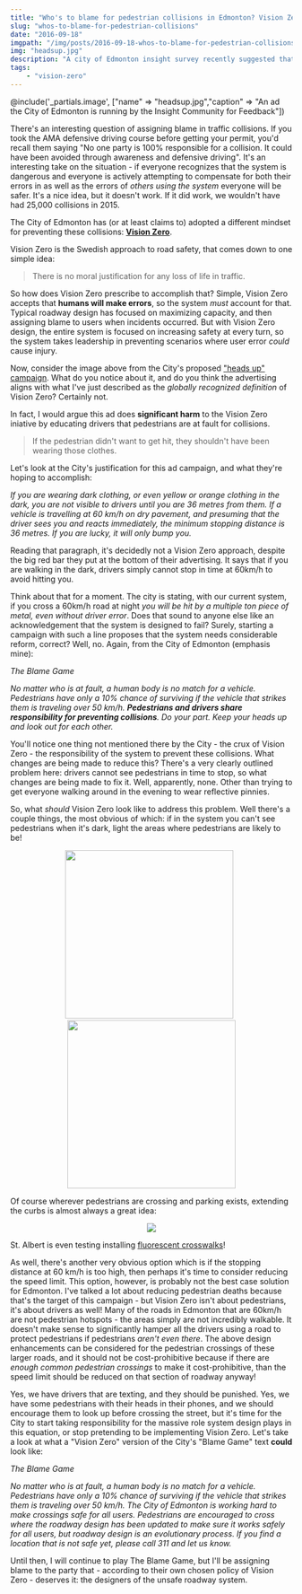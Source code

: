 ```yaml
---
title: "Who's to blame for pedestrian collisions in Edmonton? Vision Zero in Name Only"
slug: "whos-to-blame-for-pedestrian-collisions"
date: "2016-09-18"
imgpath: "/img/posts/2016-09-18-whos-to-blame-for-pedestrian-collisions/"
img: "headsup.jpg"
description: "A city of Edmonton insight survey recently suggested that pedestrians should wear reflective tape on their bodies to avoid getting struck by cars. This does not align with the principles of Vision Zero, and is a contraction to many of the stated goals."
tags: 
    - "vision-zero"
---
```


@include('_partials.image', ["name" => "headsup.jpg","caption" => "An ad the City of Edmonton is running by the Insight Community for Feedback"])

There's an interesting question of assigning blame in traffic collisions. If you took the AMA defensive driving course before
getting your permit, you'd recall them saying "No one party is 100% responsible for a collision. It could have been avoided through
awareness and defensive driving". It's an interesting take on the situation - if everyone recognizes that the system is dangerous
and everyone is actively attempting to compensate for both their errors in as well as the errors of *others using the system* everyone will
be safer. It's a nice idea, but it doesn't work. If it did work, we wouldn't have had 25,000 collisions in 2015.

The City of Edmonton has (or at least claims to) adopted a different mindset for preventing these collisions: [**Vision Zero**](http://www.visionzeroinitiative.com/).

Vision Zero is the Swedish approach to road safety, that comes down to one simple idea:

> There is no moral justification for any loss of life in traffic.

So how does Vision Zero prescribe to accomplish that? Simple, Vision Zero accepts that **humans will make errors**, so the system
*must* account for that. Typical roadway design has focused on maximizing capacity, and then assigning blame to users when
incidents occurred. But with Vision Zero design, the entire system is focused on increasing safety at every turn, so the 
system takes leadership in preventing scenarios where user error *could* cause injury.

Now, consider the image above from the City's proposed ["heads up" campaign](https://www.edmonton.ca/transportation/traffic_safety/heads-up-campaign.aspx).
What do you notice about it, and do you think the advertising aligns with what I've just described as the *globally recognized definition* of 
Vision Zero? Certainly not.

In fact, I would argue this ad does **significant harm** to the Vision Zero iniative by educating drivers that pedestrians
are at fault for collisions.

> If the pedestrian didn't want to get hit, they shouldn't have been wearing those clothes.

Let's look at the City's justification for this ad campaign, and what they're hoping to accomplish:

*If you are wearing dark clothing, or even yellow or orange clothing in the dark, you are not visible to drivers until 
you are 36 metres from them. If a vehicle is travelling at 60 km/h on dry pavement, and presuming that the driver sees 
you and reacts immediately, the minimum stopping distance is 36 metres. If you are lucky, it will only bump you.*

Reading that paragraph, it's decidedly not a Vision Zero approach, despite the big red bar they put at the bottom of their
advertising. It says that if you are walking in the dark, drivers simply cannot stop in time at 60km/h to avoid hitting you.

Think about that for a moment. The city is stating, with our current system, if you cross a 60km/h road at night *you will be hit by a multiple ton piece of metal, even without driver error*.
Does that sound to anyone else like an acknowledgement that the system is designed to fail? Surely, starting a campaign with
such a line proposes that the system needs considerable reform, correct? Well, no. Again, from the City of Edmonton (emphasis mine):

*The Blame Game*

*No matter who is at fault, a human body is no match for a vehicle. Pedestrians have only a 10% chance of surviving if the 
vehicle that strikes them is traveling over 50 km/h. **Pedestrians and drivers share responsibility for preventing collisions**. 
Do your part. Keep your heads up and look out for each other.*

You'll notice one thing not mentioned there by the City - the crux of Vision Zero - the responsibility of the system to
prevent these collisions. What changes are being made to reduce this? There's a very clearly outlined problem here: drivers cannot
see pedestrians in time to stop, so what changes are being made to fix it. Well, apparently, none. Other than trying to 
get everyone walking around in the evening to wear reflective pinnies.

So, what *should* Vision Zero look like to address this problem. Well there's a couple things, the most obvious of which:
if in the system you can't see pedestrians when it's dark, light the areas where pedestrians are likely to be!

<div style="text-align:center;">
    <img src="{{$page->imgpath}}/lighted-crosswalk.jpg" height="300" /> &nbsp; <img src="{{$page->imgpath}}/illuminated-crosswalk.jpg" height="300" />
</div>

Of course wherever pedestrians are crossing and parking exists, extending the curbs is almost always a great idea:

<div style="text-align:center;">
    <img src="{{$page->imgpath}}/extended-curb.png" />
</div>

St. Albert is even testing installing [fluorescent crosswalks](http://www.stalbertgazette.com/Citytestsfluorescentcrosswalk-20150829)!

As well, there's another very obvious option which is if the stopping distance at 60 km/h is too high, then perhaps it's time
to consider reducing the speed limit. This option, however, is probably not the best case solution for Edmonton. I've talked
a lot about reducing pedestrian deaths because that's the target of this campaign - but Vision Zero isn't about pedestrians,
it's about drivers as well! Many of the roads in Edmonton that are 60km/h are not pedestrian hotspots - the areas simply are not
incredibly walkable. It doesn't make sense to significantly hamper all the drivers using a road to protect pedestrians if
pedestrians *aren't even there*. The above design enhancements can be considered for the pedestrian crossings of these larger roads,
and it should not be cost-prohibitive because if there are *enough common pedestrian crossings* to make it cost-prohibitive,
than the speed limit should be reduced on that section of roadway anyway!

Yes, we have drivers that are texting, and they should be punished. Yes, we have some pedestrians with their heads in their
phones, and we should encourage them to look up before crossing the street, but it's time for the City to start taking responsibility
for the massive role system design plays in this equation, or stop pretending to be implementing Vision Zero. Let's 
take a look at what a "Vision Zero" version of the City's "Blame Game" text **could** look like:

*The Blame Game*

*No matter who is at fault, a human body is no match for a vehicle. Pedestrians have only a 10% chance of surviving if the 
vehicle that strikes them is traveling over 50 km/h. The City of Edmonton is working hard to make crossings safe for all users.
Pedestrians are encouraged to cross where the roadway design has been updated to make sure it works safely for all users, but
roadway design is an evolutionary process. If you find a location that is not safe yet, please call 311 and let us know.*

Until then, I will continue to play The Blame Game, but I'll be assigning blame to the party that - according to their own chosen policy of Vision Zero -
 deserves it: the designers of the unsafe roadway system.
